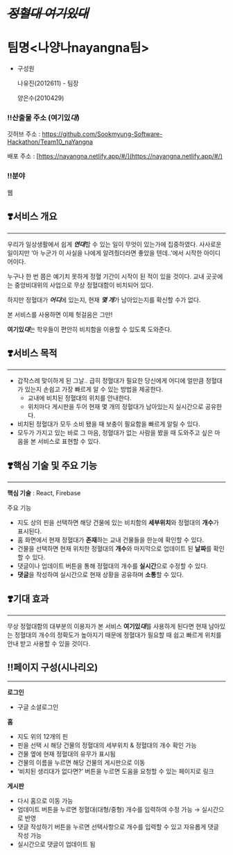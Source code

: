 # ~~*정혈대 여기있대*~~

# 팀명<나양나nayangna팀>

- 구성원
    
    나유진(2012611) - 팀장
    
    양은수(2010429)
    

### ‼️산출물 주소 (여기있*대*)

깃허브 주소 : [](https://github.com/Sookmyung-Software-Hackathon/Team10_naYangna)https://github.com/Sookmyung-Software-Hackathon/Team10_naYangna 

배포 주소 : [https://nayangna.netlify.app/#/](https://nayangna.netlify.app/#/)

### ‼️분야

웹


## ❣️서비스 개요

---

우리가 일상생활에서 쉽게 ***연대***할 수 있는 일이 무엇이 있는가에 집중하였다. 사사로운 일이지만 ‘아 누군가 이 사실을 나에게 알려줬더라면 좋았을 텐데..’에서 시작한 아이디어이다.

누구나 한 번 쯤은 예기치 못하게 정혈 기간이 시작이 된 적이 있을 것이다. 교내 곳곳에는 중앙비대위의 사업으로 무상 정혈대함이 비치되어 있다. 

하지만 정혈대가 ***어디***에 있는지, 현재 ***몇 개***가 남아있는지를 확신할 수가 없다. 

본 서비스를 사용하면 이제 헛걸음은 그만!

**여기있*대***는 학우들이 편안히 비치함을 이용할 수 있도록 도와준다.

## ❣️서비스 목적

---

- 갑작스레 맞이하게 된 그날.. 급히 정혈대가 필요한 당신에게 어디에 얼만큼 정혈대가 있는지 손쉽고 가장 빠르게  알 수 있는 방법을 제공한다.
    - 교내에 비치된 정혈대의 위치를 안내한다.
    - 위치마다 게시판을 두어 현재 몇 개의 정혈대가 남아있는지 실시간으로 공유한다.
- 비치된 정혈대가 모두 소비 됐을 때 보충이 필요함을 빠르게 알릴 수 있다.
- 모두가 가지고 있는 바로 그 마음, 정혈대가 없는 사람을 봤을 때 도와주고 싶은 마음을 본 서비스로 표현할 수 있다.

## ❣️핵심 기술 및 주요 기능

---

**핵심 기술** : React, Firebase

주요 기능 

- 지도 상의 핀을 선택하면 해당 건물에 있는 비치함의 **세부위치**와 정혈대의 **개수**가 표시된다.
- 홈 화면에서 현재 정혈대가 **존재**하는 교내 건물들을 한눈에 확인할 수 있다.
- 건물을 선택하면 현재 위치한 정혈대의 **개수**와 마지막으로 업데이트 된 **날짜**를 확인할 수 있다.
- 댓글이나 업데이트 버튼을 통해 정혈대의 개수를 **실시간**으로 수정할 수 있다.
- **댓글**을 작성하여 실시간으로 현재 상황을 공유하며 **소통**할 수 있다.

## ❣️기대 효과

---

무상 정혈대함의 대부분의 이용자가 본 서비스 **여기있*대***를 사용하게 된다면 현재 남아있는 정혈대의 개수의 정확도가 높아지기 때문에 정혈대가 필요할 때 쉽고 빠르게 위치를 안내 받고 사용할 수 있을 것이다.

## ‼️페이지 구성(시나리오)

---

**로그인** 

- 구글 소셜로그인

**홈**

- 지도 위의 12개의 핀
- 핀을 선택 시 해당 건물의 정혈대의 세부위치 & 정혈대의 개수 확인 가능
- 건물 옆에 현재 정혈대의 유무가 표시됨
- 건물의 이름을 누르면 해당 건물의 게시판으로 이동
- ‘비치된 생리대가 없다면?’ 버튼을 누르면 도움을 요청할 수 있는 페이지로 링크

**게시판**

- 다시 홈으로 이동 가능
- 업데이트 버튼을 누르면 정혈대(대형/중형) 개수를 입력하여 수정 가능 → 실시간으로 반영
- 댓글 작성하기 버튼을 누르면 선택사항으로 개수를 입력할 수 있고 자유롭게 댓글 작성 가능
- 실시간으로 댓글이 업데이트 됨
